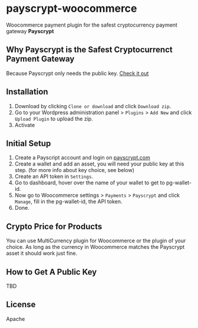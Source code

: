 # payscrypt-woocommerce

Woocommerce payment plugin for the safest cryptocurrency payment gateway **Payscrypt**

## Why Payscrypt is the Safest Cryptocurrenct Payment Gateway

Because Payscrypt only needs the public key. [Check it out](https://payscrypt.com)

## Installation

1. Download by clicking `Clone or download` and click `Download zip`.
2. Go to your Wordpress administration panel > `Plugins` > `Add New` and click `Upload Plugin` to upload the zip.
3. Activate

## Initial Setup

1. Create a Payscript account and login on [payscrypt.com](https://payscrypt.com)
2. Create a wallet and add an asset, you will need your public key at this step. (for more info about key choice, see below)
3. Create an API token in `Settings`.
4. Go to dashboard, hover over the name of your wallet to get to pg-wallet-id.
5. Now go to Woocommerce settings > `Payments` > `Payscrypt` and click `Manage`, fill in the pg-wallet-id, the API token.
6. Done.

## Crypto Price for Products

You can use MultiCurrency plugin for Woocommerce or the plugin of your choice. As long as the currency in Woocommerce matches the Payscrypt asset it should work just fine.

## How to Get A Public Key

TBD

## License

Apache
